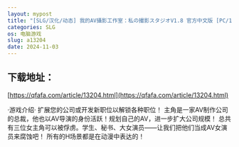 ```yaml
---
layout: mypost
title: "[SLG/汉化/动态] 我的AV攝影工作室：私の撮影スタジオV1.8 官方中文版 [PC/1G]"
categories: SLG
os: 电脑游戏
slug: a13204
date: 2024-11-03
---
```


## 下载地址：

[https://qfafa.com/article/13204.html](https://qfafa.com/article/13204.html)

·游戏介绍·
扩展您的公司或开发新职位以解锁各种职位！
主角是一家AV制作公司的总裁，他也以AV导演的身份活跃！规划自己的AV，进一步扩大公司规模！
总共有三位女主角可以被俘虏。学生、秘书、大女演员——让我们把他们当成AV女演员来腐蚀吧！
所有的H场景都是在动漫中表达的！